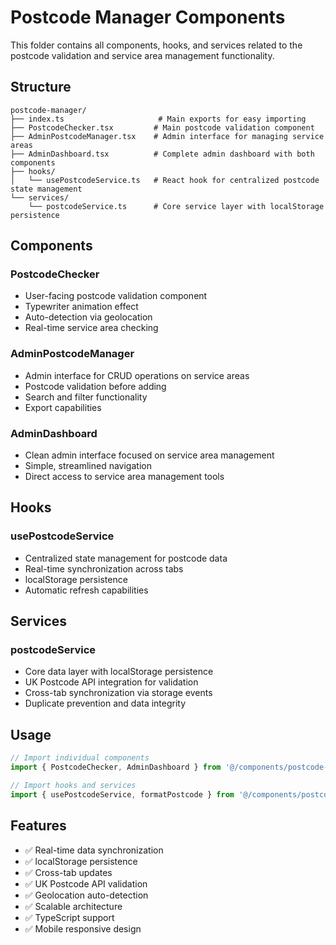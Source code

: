 # Postcode Manager Components

This folder contains all components, hooks, and services related to the postcode validation and service area management functionality.

## Structure

```
postcode-manager/
├── index.ts                     # Main exports for easy importing
├── PostcodeChecker.tsx         # Main postcode validation component
├── AdminPostcodeManager.tsx    # Admin interface for managing service areas  
├── AdminDashboard.tsx          # Complete admin dashboard with both components
├── hooks/
│   └── usePostcodeService.ts   # React hook for centralized postcode state management
└── services/
    └── postcodeService.ts      # Core service layer with localStorage persistence
```

## Components

### PostcodeChecker
- User-facing postcode validation component
- Typewriter animation effect
- Auto-detection via geolocation
- Real-time service area checking

### AdminPostcodeManager
- Admin interface for CRUD operations on service areas
- Postcode validation before adding
- Search and filter functionality
- Export capabilities

### AdminDashboard
- Clean admin interface focused on service area management
- Simple, streamlined navigation
- Direct access to service area management tools

## Hooks

### usePostcodeService
- Centralized state management for postcode data
- Real-time synchronization across tabs
- localStorage persistence
- Automatic refresh capabilities

## Services

### postcodeService
- Core data layer with localStorage persistence
- UK Postcode API integration for validation
- Cross-tab synchronization via storage events
- Duplicate prevention and data integrity

## Usage

```typescript
// Import individual components
import { PostcodeChecker, AdminDashboard } from '@/components/postcode-manager';

// Import hooks and services
import { usePostcodeService, formatPostcode } from '@/components/postcode-manager';
```

## Features

- ✅ Real-time data synchronization
- ✅ localStorage persistence
- ✅ Cross-tab updates
- ✅ UK Postcode API validation
- ✅ Geolocation auto-detection
- ✅ Scalable architecture
- ✅ TypeScript support
- ✅ Mobile responsive design
